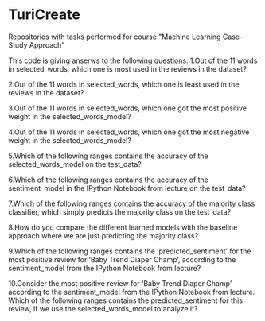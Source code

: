 # TuriCreate
Repositories with tasks performed for course "Machine Learning Case-Study Approach"

This code is giving anserws to the following questions:
1.Out of the 11 words in selected_words, which one is most used in the reviews in the dataset?

2.Out of the 11 words in selected_words, which one is least used in the reviews in the dataset? 

3.Out of the 11 words in selected_words, which one got the most positive weight in the selected_words_model? 

4.Out of the 11 words in selected_words, which one got the most negative weight in the selected_words_model?

5.Which of the following ranges contains the accuracy of the selected_words_model on the test_data?

6.Which of the following ranges contains the accuracy of the sentiment_model in the IPython Notebook from lecture on the test_data?

7.Which of the following ranges contains the accuracy of the majority class classifier, which simply predicts the majority class on the test_data?

8.How do you compare the different learned models with the baseline approach where we are just predicting the majority class? 

9.Which of the following ranges contains the ‘predicted_sentiment’ for the most positive review for ‘Baby Trend Diaper Champ’, according to the sentiment_model from the IPython Notebook from lecture?

10.Consider the most positive review for ‘Baby Trend Diaper Champ’ according to the sentiment_model from the IPython Notebook from lecture. Which of the following ranges contains the predicted_sentiment for this review, if we use the selected_words_model to analyze it?
